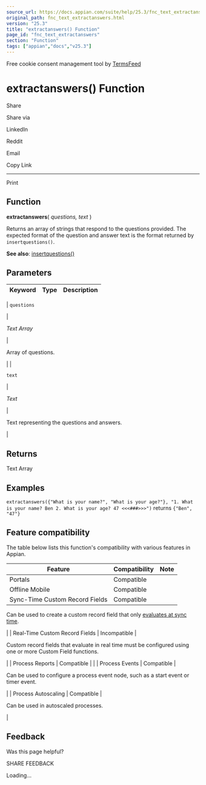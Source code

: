 ```yaml
---
source_url: https://docs.appian.com/suite/help/25.3/fnc_text_extractanswers.html
original_path: fnc_text_extractanswers.html
version: "25.3"
title: "extractanswers() Function"
page_id: "fnc_text_extractanswers"
section: "Function"
tags: ["appian","docs","v25.3"]
---
```



Free cookie consent management tool by [TermsFeed](https://www.termsfeed.com/)

# extractanswers() Function

Share

Share via

LinkedIn

Reddit

Email

Copy Link

* * *

Print

## Function

**extractanswers**( _questions, text_ )

Returns an array of strings that respond to the questions provided. The expected format of the question and answer text is the format returned by `insertquestions()`.

**See also**: [insertquestions()](fnc_text_insertquestions.html)

## Parameters

| Keyword | Type | Description |
| --- | --- | --- |
|
`questions`

 |

_Text Array_

 |

Array of questions.

 |
|

`text`

 |

_Text_

 |

Text representing the questions and answers.

 |

## Returns

Text Array

## Examples

`extractanswers({"What is your name?", "What is your age?"}, "1. What is your name? Ben 2. What is your age? 47 <<<###>>>")` returns `{"Ben", "47"}`

## Feature compatibility

The table below lists this function's compatibility with various features in Appian.

| Feature | Compatibility | Note |
| --- | --- | --- |
| Portals | Compatible |  |
| Offline Mobile | Compatible |  |
| Sync-Time Custom Record Fields | Compatible |
Can be used to create a custom record field that only [evaluates at sync time](custom-record-fields.html#prodlink-sync-time-evaluations).

 |
| Real-Time Custom Record Fields | Incompatible |

Custom record fields that evaluate in real time must be configured using one or more Custom Field functions.

 |
| Process Reports | Compatible |  |
| Process Events | Compatible |

Can be used to configure a process event node, such as a start event or timer event.

 |
| Process Autoscaling | Compatible |

Can be used in autoscaled processes.

 |

## Feedback

Was this page helpful?

SHARE FEEDBACK

Loading...